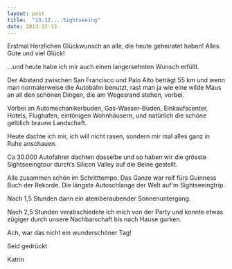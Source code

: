 ```yaml
---
layout: post
title:  "13.12....Sightseeing"
date: 2013-12-13
---
```




Erstmal Herzlichen Glückwunsch an alle, die heute geheiratet haben! Alles Gute und viel Glück!



…und heute habe ich mir auch einen langersehnten Wunsch erfüllt.



Der Abstand zwischen San Francisco und Palo Alto beträgt 55 km und wenn man normalerweise die Autobahn benutzt, rast man ja wie eine wilde Maus an all den schönen Dingen, die am Wegesrand stehen, vorbei.



Vorbei an Automechanikerbuden, Gas-Wasser-Buden, Einkaufscenter, Hotels, Flughafen, eintönigen Wohnhäusern, und natürlich die schöne gelblich braune Landschaft.



Heute dachte ich mir, ich will nicht rasen, sondern mir mal alles ganz in Ruhe anschauen.



Ca 30.000 Autofahrer dachten dasselbe und so haben wir die grösste Sightseeingtour durch’s Silicon Valley auf die Beine gestellt. 



Alle zusammen schön im Schritttempo. Das Ganze war reif fürs Guinness Buch der Rekorde. Die längste Autoschlange der Welt auf'm Sightseeingtrip.



Nach 1,5 Stunden dann ein atemberaubender Sonnenuntergang.



Nach 2,5 Stunden verabschiedete ich mich von der Party und konnte etwas zügiger durch unsere Nachbarschaft bis nach Hause gurken.



Ach, war das nicht ein wunderschöner Tag!



Seid gedrückt



Katrin











 

